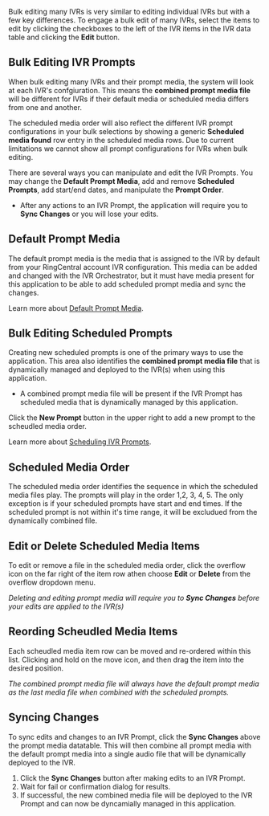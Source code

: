 Bulk editing many IVRs is very similar to editing individual IVRs but with a few key differences. To engage a bulk edit of many IVRs, select the items to edit by clicking the checkboxes to the left of the IVR items in the IVR data table and clicking the **Edit** button.

## Bulk Editing IVR Prompts

When bulk editing many IVRs and their prompt media, the system will look at each IVR's confgiuration. This means the **combined prompt media file** will be different for IVRs if their default media or scheduled media differs from one and another. 

The scheduled media order will also reflect the different IVR prompt configurations in your bulk selections by showing a generic **Scheduled media found** row entry in the scheduled media rows. Due to current limitations we cannot show all prompt configurations for IVRs when bulk editing.

There are several ways you can manipulate and edit the IVR Prompts. You may change the **Default Prompt Media**, add and remove **Scheduled Prompts**, add start/end dates, and manipulate the **Prompt Order**. 

* After any actions to an IVR Prompt, the application will require you to **Sync Changes** or you will lose your edits.

## Default Prompt Media

The default prompt media is the media that is assigned to the IVR by default from your RingCentral account IVR configuration. This media can be added and changed with the IVR Orchestrator, but it must have media present for this application to be able to add scheduled prompt media and sync the changes.

Learn more about [Default Prompt Media](ivr/change-default-prompt).

## Bulk Editing Scheduled Prompts

Creating new scheduled prompts is one of the primary ways to use the application. This area also identifies the **combined prompt media file** that is dynamically managed and deployed to the IVR(s) when using this application.

* A combined prompt media file will be present if the IVR Prompt has scheduled media that is dynamically managed by this application.

Click the **New Prompt** button in the upper right to add a new prompt to the scheudled media order.

Learn more about [Scheduling IVR Prompts](ivr/new-ivr-prompt.md).

## Scheduled Media Order

The scheduled media order identifies the sequence in which the scheduled media files play. The prompts will play in the order 1,2, 3, 4, 5. The only exception is if your scheduled prompts have start and end times. If the scheduled prompt is not within it's time range, it will be excludued from the dynamically combined file.

## Edit or Delete Scheduled Media Items

To edit or remove a file in the scheduled media order, click the overflow icon on the far right of the item row athen choose **Edit** or **Delete** from the overflow dropdown menu.

*Deleting and editing prompt media will require you to **Sync Changes** before your edits are applied to the IVR(s)*

## Reording Scheudled Media Items

Each scheudled media item row can be moved and re-ordered within this list. Clicking and hold on the move icon, and then drag the item into the desired position.

*The combined prompt media file will always have the default prompt media as the last media file when combined with the scheduled prompts.*

## Syncing Changes

To sync edits and changes to an IVR Prompt, click the **Sync Changes** above the prompt media datatable. This will then combine all prompt media with the default prompt media into a single audio file that will be dynamically deployed to the IVR.

1. Click the **Sync Changes** button after making edits to an IVR Prompt.
2. Wait for fail or confirmation dialog for results.
3. If successful, the new combined media file will be deployed to the IVR Prompt and can now be dyncamially managed in this application.
